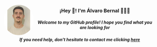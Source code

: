 </style>
<p align="center" width="300">
   <img align="left" width="100" src="./static/images/readmeImg.jpeg" style="border-radius: 50%;"/>
   <h3 align="center">¡Hey 👋! I'm Álvaro Bernal 👨🏻‍💻</h3>
   <h5 align="center"> Welcome to my GitHub profile! I hope you find what you are looking for</h5>
   <h5 align="center">If you need help, don't hesitate to contact me clicking
      <a href="mailto:alvarobc2412@gmail.com?subject=Consulta%20desde%20GitHub&body=Escribe%20aquí%20tu%20cuerpo">here</a>
   </h5>

</p>
<!--
**alvarobernal2412/alvarobernal2412** is a ✨ _special_ ✨ repository because its `README.md` (this file) appears on your GitHub profile.

Here are some ideas to get you started:

- 🔭 I’m currently working on ...
- 🌱 I’m currently learning ...
- 👯 I’m looking to collaborate on ...
- 🤔 I’m looking for help with ...
- 💬 Ask me about ...
- 📫 How to reach me: ...
- 😄 Pronouns: ...
- ⚡ Fun fact: ...
  -->
